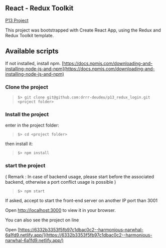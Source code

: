 ## React - Redux Toolkit

[P13 Project](https://openclassrooms.com/fr/paths/516/projects/813/assignment)

This project was bootstrapped with Create React App, using the Redux and Redux Toolkit template.

## Available scripts

If not installed, install npm. [https://docs.npmjs.com/downloading-and-installing-node-js-and-npm](https://docs.npmjs.com/downloading-and-installing-node-js-and-npm)

### Clone the project

> `$> git clone git@github.com:drrr-deudeu/p13_redux_login.git <project folder>`

### Install the project

enter in the project folder:

> `$> cd <project folder>`

then install it:

> `$> npm install `

### start the project

( Remark : In case of backend usage, please start before the associated backend, otherwise a port conflict usage is possible )

> `$> npm start`

If asked, accept to start the front-end server on another IP port than 3001

Open [http://localhost:3000](http://localhost:<port>) to view it in your browser.

You can also see the project on line

Open [https://6332b3353f5fb97c1dbac0c2--harmonious-narwhal-6a1fd9.netlify.app/](https://6332b3353f5fb97c1dbac0c2--harmonious-narwhal-6a1fd9.netlify.app/)
